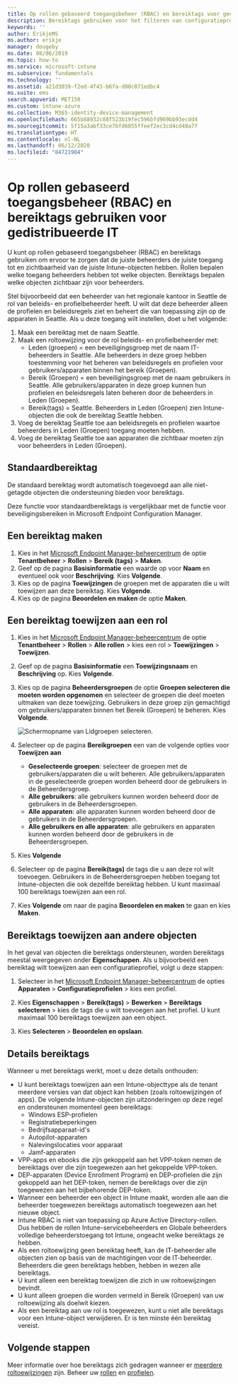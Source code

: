 ```yaml
---
title: Op rollen gebaseerd toegangsbeheer (RBAC) en bereiktags voor gedistribueerde IT in Intune | Microsoft Docs
description: Bereiktags gebruiken voor het filteren van configuratieprofielen op specifieke rollen.
keywords: ''
author: ErikjeMS
ms.author: erikje
manager: dougeby
ms.date: 08/06/2019
ms.topic: how-to
ms.service: microsoft-intune
ms.subservice: fundamentals
ms.technology: ''
ms.assetid: a21d3039-f2ed-4f43-b6fa-d00c071edbc4
ms.suite: ems
search.appverid: MET150
ms.custom: intune-azure
ms.collection: M365-identity-device-management
ms.openlocfilehash: 665b88932c88f523b19fec596bfd969bb93ecdd4
ms.sourcegitcommit: 5f15a3abf33ce7bfd6855ffeef2ec3cd4cd48a7f
ms.translationtype: HT
ms.contentlocale: nl-NL
ms.lasthandoff: 06/12/2020
ms.locfileid: "84721904"
---
```

# <a name="use-role-based-access-control-rbac-and-scope-tags-for-distributed-it"></a>Op rollen gebaseerd toegangsbeheer (RBAC) en bereiktags gebruiken voor gedistribueerde IT

U kunt op rollen gebaseerd toegangsbeheer (RBAC) en bereiktags gebruiken om ervoor te zorgen dat de juiste beheerders de juiste toegang tot en zichtbaarheid van de juiste Intune-objecten hebben. Rollen bepalen welke toegang beheerders hebben tot welke objecten. Bereiktags bepalen welke objecten zichtbaar zijn voor beheerders.

Stel bijvoorbeeld dat een beheerder van het regionale kantoor in Seattle de rol van beleids- en profielbeheerder heeft. U wilt dat deze beheerder alleen de profielen en beleidsregels ziet en beheert die van toepassing zijn op de apparaten in Seattle. Als u deze toegang wilt instellen, doet u het volgende:

1. Maak een bereiktag met de naam Seattle.
2. Maak een roltoewijzing voor de rol beleids- en profielbeheerder met: 
    - Leden (groepen) = een beveiligingsgroep met de naam IT-beheerders in Seattle. Alle beheerders in deze groep hebben toestemming voor het beheren van beleidsregels en profielen voor gebruikers/apparaten binnen het bereik (Groepen).
    - Bereik (Groepen) = een beveiligingsgroep met de naam gebruikers in Seattle. Alle gebruikers/apparaten in deze groep kunnen hun profielen en beleidsregels laten beheren door de beheerders in Leden (Groepen). 
    - Bereik(tags) = Seattle. Beheerders in Leden (Groepen) zien Intune-objecten die ook de bereiktag Seattle hebben.
3. Voeg de bereiktag Seattle toe aan beleidsregels en profielen waartoe beheerders in Leden (Groepen) toegang moeten hebben.
4. Voeg de bereiktag Seattle toe aan apparaten die zichtbaar moeten zijn voor beheerders in Leden (Groepen). 

## <a name="default-scope-tag"></a>Standaardbereiktag
De standaard bereiktag wordt automatisch toegevoegd aan alle niet-getagde objecten die ondersteuning bieden voor bereiktags.

Deze functie voor standaardbereiktags is vergelijkbaar met de functie voor beveiligingsbereiken in Microsoft Endpoint Configuration Manager. 

## <a name="to-create-a-scope-tag"></a>Een bereiktag maken

1. Kies in het [Microsoft Endpoint Manager-beheercentrum](https://go.microsoft.com/fwlink/?linkid=2109431) de optie **Tenantbeheer** > **Rollen** > **Bereik (tags)**  > **Maken**.
2. Geef op de pagina **Basisinformatie** een waarde op voor **Naam** en eventueel ook voor **Beschrijving**. Kies **Volgende**.
3. Kies op de pagina **Toewijzingen** de groepen met de apparaten die u wilt toewijzen aan deze bereiktag. Kies **Volgende**.
4. Kies op de pagina **Beoordelen en maken** de optie **Maken**.

## <a name="to-assign-a-scope-tag-to-a-role"></a>Een bereiktag toewijzen aan een rol

1. Kies in het [Microsoft Endpoint Manager-beheercentrum](https://go.microsoft.com/fwlink/?linkid=2109431) de optie **Tenantbeheer** > **Rollen** > **Alle rollen** > kies een rol > **Toewijzingen** > **Toewijzen**.
2. Geef op de pagina **Basisinformatie** een **Toewijzingsnaam** en **Beschrijving** op. Kies **Volgende**.
3. Kies op de pagina **Beheerdersgroepen** de optie **Groepen selecteren die moeten worden opgenomen** en selecteer de groepen die deel moeten uitmaken van deze toewijzing. Gebruikers in deze groep zijn gemachtigd om gebruikers/apparaten binnen het Bereik (Groepen) te beheren. Kies **Volgende**.

    ![Schermopname van Lidgroepen selecteren.](./media/scope-tags/select-member-groups.png)

4. Selecteer op de pagina **Bereikgroepen** een van de volgende opties voor **Toewijzen aan**
    - **Geselecteerde groepen**: selecteer de groepen met de gebruikers/apparaten die u wilt beheren. Alle gebruikers/apparaten in de geselecteerde groepen worden beheerd door de gebruikers in de Beheerdersgroep.
    - **Alle gebruikers**: alle gebruikers kunnen worden beheerd door de gebruikers in de Beheerdersgroepen.
    - **Alle apparaten**: alle apparaten kunnen worden beheerd door de gebruikers in de Beheerdersgroepen.
    - **Alle gebruikers en alle apparaten**: alle gebruikers en apparaten kunnen worden beheerd door de gebruikers in de Beheerdersgroepen.

5. Kies **Volgende**
6. Selecteer op de pagina **Bereik(tags)** de tags die u aan deze rol wilt toevoegen. Gebruikers in de Beheerdersgroepen hebben toegang tot Intune-objecten die ook dezelfde bereiktag hebben. U kunt maximaal 100 bereiktags toewijzen aan een rol.
7. Kies **Volgende** om naar de pagina **Beoordelen en maken** te gaan en kies **Maken**.

## <a name="assign-scope-tags-to-other-objects"></a>Bereiktags toewijzen aan andere objecten

In het geval van objecten die bereiktags ondersteunen, worden bereiktags meestal weergegeven onder **Eigenschappen**. Als u bijvoorbeeld een bereiktag wilt toewijzen aan een configuratieprofiel, volgt u deze stappen:

1. Selecteer in het [Microsoft Endpoint Manager-beheercentrum](https://go.microsoft.com/fwlink/?linkid=2109431) de opties **Apparaten** > **Configuratieprofielen** > kies een profiel.

2. Kies **Eigenschappen** > **Bereik(tags)**  > **Bewerken** > **Bereiktags selecteren** > kies de tags die u wilt toevoegen aan het profiel. U kunt maximaal 100 bereiktags toewijzen aan een object.
4. Kies **Selecteren** > **Beoordelen en opslaan**.

## <a name="scope-tag-details"></a>Details bereiktags
Wanneer u met bereiktags werkt, moet u deze details onthouden: 

- U kunt bereiktags toewijzen aan een Intune-objecttype als de tenant meerdere versies van dat object kan hebben (zoals roltoewijzingen of apps).
  De volgende Intune-objecten zijn uitzonderingen op deze regel en ondersteunen momenteel geen bereiktags:
    - Windows ESP-profielen
    - Registratiebeperkingen
    - Bedrijfsapparaat-id's
    - Autopilot-apparaten
    - Nalevingslocaties voor apparaat
    - Jamf-apparaten
- VPP-apps en ebooks die zijn gekoppeld aan het VPP-token nemen de bereiktags over die zijn toegewezen aan het gekoppelde VPP-token.
- DEP-apparaten (Device Enrollment Program) en DEP-profielen die zijn gekoppeld aan het DEP-token, nemen de bereiktags over die zijn toegewezen aan het bijbehorende DEP-token.
- Wanneer een beheerder een object in Intune maakt, worden alle aan die beheerder toegewezen bereiktags automatisch toegewezen aan het nieuwe object.
- Intune RBAC is niet van toepassing op Azure Active Directory-rollen. Dus hebben de rollen Intune-servicebeheerders en Globale beheerders volledige beheerderstoegang tot Intune, ongeacht welke bereiktags ze hebben.
- Als een roltoewijzing geen bereiktag heeft, kan de IT-beheerder alle objecten zien op basis van de machtigingen voor de IT-beheerder. Beheerders die geen bereiktags hebben, hebben in wezen alle bereiktags.
- U kunt alleen een bereiktag toewijzen die zich in uw roltoewijzingen bevindt.
- U kunt alleen groepen die worden vermeld in Bereik (Groepen) van uw roltoewijzing als doelwit kiezen.
- Als een bereiktag aan uw rol is toegewezen, kunt u niet alle bereiktags voor een Intune-object verwijderen. Er is ten minste één bereiktag vereist.

## <a name="next-steps"></a>Volgende stappen

Meer informatie over hoe bereiktags zich gedragen wanneer er [meerdere roltoewijzingen](role-based-access-control.md#multiple-role-assignments) zijn.
Beheer uw [rollen](role-based-access-control.md) en [profielen](../configuration/device-profile-assign.md).


